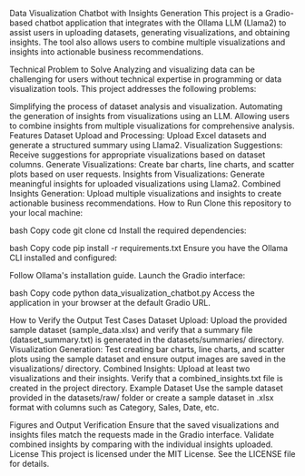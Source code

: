 Data Visualization Chatbot with Insights Generation
This project is a Gradio-based chatbot application that integrates with the Ollama LLM (Llama2) to assist users in uploading datasets, generating visualizations, and obtaining insights. The tool also allows users to combine multiple visualizations and insights into actionable business recommendations.

Technical Problem to Solve
Analyzing and visualizing data can be challenging for users without technical expertise in programming or data visualization tools. This project addresses the following problems:

Simplifying the process of dataset analysis and visualization.
Automating the generation of insights from visualizations using an LLM.
Allowing users to combine insights from multiple visualizations for comprehensive analysis.
Features
Dataset Upload and Processing: Upload Excel datasets and generate a structured summary using Llama2.
Visualization Suggestions: Receive suggestions for appropriate visualizations based on dataset columns.
Generate Visualizations: Create bar charts, line charts, and scatter plots based on user requests.
Insights from Visualizations: Generate meaningful insights for uploaded visualizations using Llama2.
Combined Insights Generation: Upload multiple visualizations and insights to create actionable business recommendations.
How to Run
Clone this repository to your local machine:

bash
Copy code
git clone <your-repository-url>
cd <your-repository-folder>
Install the required dependencies:

bash
Copy code
pip install -r requirements.txt
Ensure you have the Ollama CLI installed and configured:

Follow Ollama's installation guide.
Launch the Gradio interface:

bash
Copy code
python data_visualization_chatbot.py
Access the application in your browser at the default Gradio URL.

How to Verify the Output
Test Cases
Dataset Upload: Upload the provided sample dataset (sample_data.xlsx) and verify that a summary file (dataset_summary.txt) is generated in the datasets/summaries/ directory.
Visualization Generation: Test creating bar charts, line charts, and scatter plots using the sample dataset and ensure output images are saved in the visualizations/ directory.
Combined Insights: Upload at least two visualizations and their insights. Verify that a combined_insights.txt file is created in the project directory.
Example Dataset
Use the sample dataset provided in the datasets/raw/ folder or create a sample dataset in .xlsx format with columns such as Category, Sales, Date, etc.

Figures and Output Verification
Ensure that the saved visualizations and insights files match the requests made in the Gradio interface.
Validate combined insights by comparing with the individual insights uploaded.
License
This project is licensed under the MIT License. See the LICENSE file for details.
